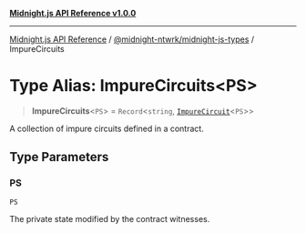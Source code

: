 [**Midnight.js API Reference v1.0.0**](../../../README.md)

***

[Midnight.js API Reference](../../../packages.md) / [@midnight-ntwrk/midnight-js-types](../README.md) / ImpureCircuits

# Type Alias: ImpureCircuits\<PS\>

> **ImpureCircuits**\<`PS`\> = `Record`\<`string`, [`ImpureCircuit`](ImpureCircuit.md)\<`PS`\>\>

A collection of impure circuits defined in a contract.

## Type Parameters

### PS

`PS`

The private state modified by the contract witnesses.

